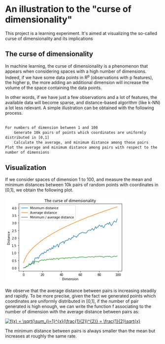 # An illustration to the "curse of dimensionality"

This project is a learning experiment. It's aimed at visualizing the so-called curse of dimensionality and its implications

## The curse of dimensionality

In machine learning, the curse of dimensionality is a phenomenon that appears when considering spaces with a high number of dimensions. Indeed, if we have some data points in R<sup>p</sup> (observations with p features), the higher p, the more adding an additional dimension will increase the volume of the space containing the data points.

In other words, if we have just a few observations and a lot of features, the available data will become sparse, and distance-based algorithm (like k-NN) a lot less relevant. A simple illustration can be obtained with the following process.


```

For numbers of dimension between 1 and 100
	Generate 10k pairs of points which coordinates are uniformly distributed in [0,1]
	Calculate the average, and minimum distance among those pairs
Plot the average and minimum distance among pairs with respect to the number of dimensions

```

## Visualization

If we consider spaces of dimension 1 to 100, and measure the mean and minimum distances between 10k pairs of random points with coordinates in [0,1], we obtain the following plot.


![Curse of dimensionality visualization](https://github.com/L2cGauthier/CurseOfDimensionality/blob/master/Results/100D-10kpairs.png?raw=true)


We observe that the average distance between pairs is increasing steadily and rapidly. To be more precise, given the fact we generated points which coordinates are uniformly distributed in [0,1], if the number of pair generated is high enough, we can write the function f associating to the number of dimension with the average distance between pairs as:


<a href="https://www.codecogs.com/eqnedit.php?latex=f(x)&space;=&space;\sqrt{\sum_{i=1}^{x}(\frac{1}{2})^{2}}&space;=&space;\frac{1}{2}\sqrt{x}" target="_blank"><img src="https://latex.codecogs.com/gif.latex?f(x)&space;=&space;\sqrt{\sum_{i=1}^{x}(\frac{1}{2})^{2}}&space;=&space;\frac{1}{2}\sqrt{x}" title="f(x) = \sqrt{\sum_{i=1}^{x}(\frac{1}{2})^{2}} = \frac{1}{2}\sqrt{x}" /></a>


The minimum distance between pairs is always smaller than the mean but increases at roughly the same rate.



